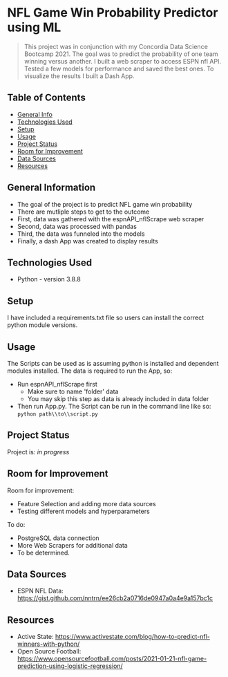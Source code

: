 # NFL Game Win Probability Predictor using ML
> This project was in conjunction with my Concordia Data Science Bootcamp 2021. The goal was to predict the probability of one team winning versus another.
> I built a web scraper to access ESPN nfl API. Tested a few models for performance and saved the best ones.
> To visualize the results I built a Dash App.

## Table of Contents
* [General Info](#general-information)
* [Technologies Used](#technologies-used)
* [Setup](#setup)
* [Usage](#usage)
* [Project Status](#project-status)
* [Room for Improvement](#room-for-improvement)
* [Data Sources](#data-sources)
* [Resources](#resources)
<!-- * [GPLv3](https://choosealicense.com/licenses/gpl-3.0/#) -->


## General Information
- The goal of the project is to predict NFL game win probability
- There are mutliple steps to get to the outcome
- First, data was gathered with the espnAPI_nflScrape web scraper
- Second, data was processed with pandas
- Third, the data was funneled into the models
- Finally, a dash App was created to display results 


## Technologies Used
- Python - version 3.8.8


## Setup
I have included a requirements.txt file so users can install the correct python module versions.


## Usage
The Scripts can be used as is assuming python is installed and dependent modules installed.
The data is required to run the App, so:
- Run espnAPI_nflScrape first
   - Make sure to name 'folder' data
   - You may skip this step as data is already included in data folder
- Then run App.py. The Script can be run in the command line like so:
`python path\\to\\script.py`


## Project Status
Project is: _in progress_ 


## Room for Improvement

Room for improvement:
- Feature Selection and adding more data sources
- Testing different models and hyperparameters

To do:
- PostgreSQL data connection
- More Web Scrapers for additional data
- To be determined.

## Data Sources
- ESPN NFL Data: https://gist.github.com/nntrn/ee26cb2a0716de0947a0a4e9a157bc1c

## Resources
- Active State: https://www.activestate.com/blog/how-to-predict-nfl-winners-with-python/
- Open Source Football: https://www.opensourcefootball.com/posts/2021-01-21-nfl-game-prediction-using-logistic-regression/

<!-- ## License -->
<!-- This project is open source and available under the [GPLv3](https://choosealicense.com/licenses/gpl-3.0/#). -->
